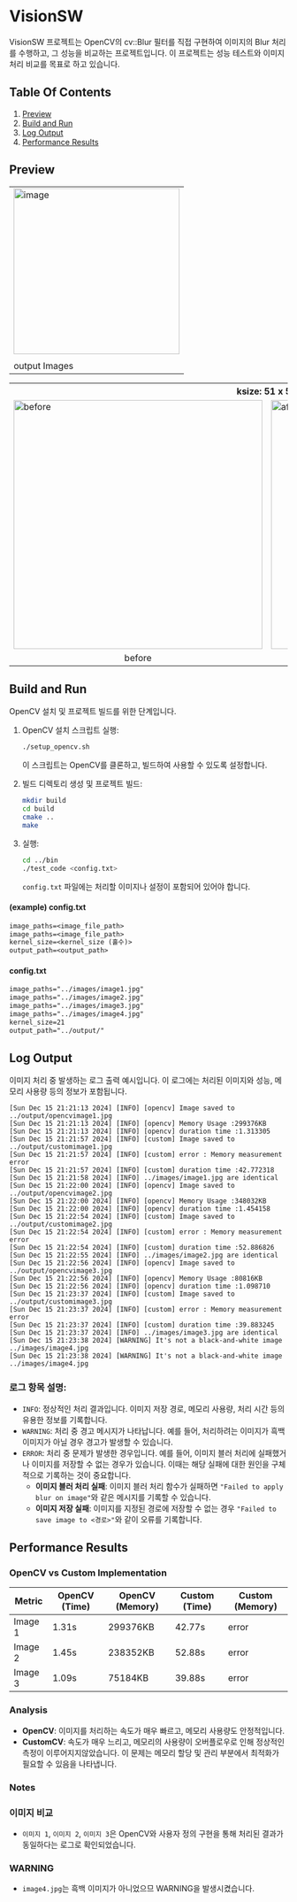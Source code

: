 # VisionSW

VisionSW 프로젝트는 OpenCV의 cv::Blur 필터를 직접 구현하여 이미지의 Blur 처리를 수행하고, 그 성능을 비교하는 프로젝트입니다. 이 프로젝트는 성능 테스트와 이미지 처리 비교를 목표로 하고 있습니다.


## Table Of Contents
1. [Preview](#preview)
2. [Build and Run](#build-and-run)
3. [Log Output](#log-output)
4. [Performance Results](#performance-results)


## Preview

<table>
  <tr>
    <td>
      <img width="300" style="margin-bottom: 5px;" alt="image" src="https://github.com/user-attachments/assets/f560a7d4-324c-475f-9861-e997f527fd9b">
    </td>
  </tr>
  <tr>
    <td>
      <span>output Images</span>
    </td>
  </tr>
</table>

<table>
  <th colspan="2">
    ksize: 51 x 51
  </th>
  <tr>
    <td>
      <img width="450" alt="before" src="https://github.com/user-attachments/assets/70e0442e-3eb6-4bb6-b575-9f69ddf4535a">
    </td>
    <td>
      <img width="450" alt="after" src="https://github.com/user-attachments/assets/2c1993a1-5478-4267-a065-b6d742e18ed9">
    </td>
  </tr>

  <tr >
    <td align="center">
      <span>before</span>
    </td>
   <td align="center">
      <span>after</span>
    </td>
  </tr>
</table>


## Build and Run

OpenCV 설치 및 프로젝트 빌드를 위한 단계입니다.

1. OpenCV 설치 스크립트 실행:

    ```bash
    ./setup_opencv.sh
    ```

    이 스크립트는 OpenCV를 클론하고, 빌드하여 사용할 수 있도록 설정합니다.


2. 빌드 디렉토리 생성 및 프로젝트 빌드:

    ```bash
    mkdir build
    cd build
    cmake ..
    make
    ```

3. 실행:

    ```bash
    cd ../bin
    ./test_code <config.txt>
    ```

    `config.txt` 파일에는 처리할 이미지나 설정이 포함되어 있어야 합니다.


#### (example) config.txt
```txt
image_paths=<image_file_path>
image_paths=<image_file_path>
kernel_size=<kernel_size (홀수)> 
output_path=<output_path>
```
#### config.txt
```txt
image_paths="../images/image1.jpg"
image_paths="../images/image2.jpg"
image_paths="../images/image3.jpg"
image_paths="../images/image4.jpg"
kernel_size=21
output_path="../output/"
```


## Log Output

이미지 처리 중 발생하는 로그 출력 예시입니다. 이 로그에는 처리된 이미지와 성능, 메모리 사용량 등의 정보가 포함됩니다.

```plaintext
[Sun Dec 15 21:21:13 2024] [INFO] [opencv] Image saved to ../output/opencvimage1.jpg
[Sun Dec 15 21:21:13 2024] [INFO] [opencv] Memory Usage :299376KB
[Sun Dec 15 21:21:13 2024] [INFO] [opencv] duration time :1.313305
[Sun Dec 15 21:21:57 2024] [INFO] [custom] Image saved to ../output/customimage1.jpg
[Sun Dec 15 21:21:57 2024] [INFO] [custom] error : Memory measurement error
[Sun Dec 15 21:21:57 2024] [INFO] [custom] duration time :42.772318
[Sun Dec 15 21:21:58 2024] [INFO] ../images/image1.jpg are identical
[Sun Dec 15 21:22:00 2024] [INFO] [opencv] Image saved to ../output/opencvimage2.jpg
[Sun Dec 15 21:22:00 2024] [INFO] [opencv] Memory Usage :348032KB
[Sun Dec 15 21:22:00 2024] [INFO] [opencv] duration time :1.454158
[Sun Dec 15 21:22:54 2024] [INFO] [custom] Image saved to ../output/customimage2.jpg
[Sun Dec 15 21:22:54 2024] [INFO] [custom] error : Memory measurement error
[Sun Dec 15 21:22:54 2024] [INFO] [custom] duration time :52.886826
[Sun Dec 15 21:22:55 2024] [INFO] ../images/image2.jpg are identical
[Sun Dec 15 21:22:56 2024] [INFO] [opencv] Image saved to ../output/opencvimage3.jpg
[Sun Dec 15 21:22:56 2024] [INFO] [opencv] Memory Usage :80816KB
[Sun Dec 15 21:22:56 2024] [INFO] [opencv] duration time :1.098710
[Sun Dec 15 21:23:37 2024] [INFO] [custom] Image saved to ../output/customimage3.jpg
[Sun Dec 15 21:23:37 2024] [INFO] [custom] error : Memory measurement error
[Sun Dec 15 21:23:37 2024] [INFO] [custom] duration time :39.883245
[Sun Dec 15 21:23:37 2024] [INFO] ../images/image3.jpg are identical
[Sun Dec 15 21:23:38 2024] [WARNING] It's not a black-and-white image ../images/image4.jpg
[Sun Dec 15 21:23:38 2024] [WARNING] It's not a black-and-white image ../images/image4.jpg
```
### 로그 항목 설명:
- `INFO`: 정상적인 처리 결과입니다. 이미지 저장 경로, 메모리 사용량, 처리 시간 등의 유용한 정보를 기록합니다.
- `WARNING`: 처리 중 경고 메시지가 나타납니다. 예를 들어, 처리하려는 이미지가 흑백 이미지가 아닐 경우 경고가 발생할 수 있습니다.
- `ERROR`: 처리 중 문제가 발생한 경우입니다. 예를 들어, 이미지 블러 처리에 실패했거나 이미지를 저장할 수 없는 경우가 있습니다. 이때는 해당 실패에 대한 원인을 구체적으로 기록하는 것이 중요합니다.
   - **이미지 블러 처리 실패**: 이미지 블러 처리 함수가 실패하면 `"Failed to apply blur on image"`와 같은 메시지를 기록할 수 있습니다.
   - **이미지 저장 실패**: 이미지를 지정된 경로에 저장할 수 없는 경우 `"Failed to save image to <경로>"`와 같이 오류를 기록합니다.

## Performance Results

### OpenCV vs Custom Implementation

| Metric          | OpenCV (Time) | OpenCV (Memory) | Custom (Time)  | Custom (Memory) |
|-----------------|---------------|-----------------|----------------|-----------------|
| Image 1         | 1.31s         | 299376KB        | 42.77s         | error           |
| Image 2         | 1.45s         | 238352KB        | 52.88s         | error           |
| Image 3         | 1.09s         | 75184KB         | 39.88s         | error           |

### Analysis
- **OpenCV**: 이미지를 처리하는 속도가 매우 빠르고, 메모리 사용량도 안정적입니다.
- **CustomCV**: 속도가 매우 느리고, 메모리의 사용량이 오버플로우로 인해 정상적인 측정이 이루어지지않았습니다.
  이 문제는 메모리 할당 및 관리 부분에서 최적화가 필요할 수 있음을 나타냅니다.

### Notes
### 이미지 비교
- `이미지 1`, `이미지 2`, `이미지 3`은 OpenCV와 사용자 정의 구현을 통해 처리된 결과가 동일하다는 로그로 확인되었습니다.

### WARNING
- `image4.jpg`는 흑백 이미지가 아니었으므 WARNING을 발생시켰습니다.
